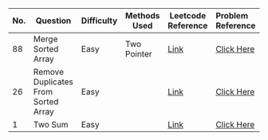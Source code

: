 | No. | Question                            | Difficulty | Methods Used     | Leetcode Reference                                                                     | Problem Reference                               |
|-----|-------------------------------------|------------|------------------|----------------------------------------------------------------------------------------|:------------------------------------------------|
| 88  | Merge Sorted Array                  | Easy       | Two Pointer      | [Link](https://leetcode.com/problems/merge-sorted-array/description/)                  | [Click Here](./Problems/MergeSortedArrays.java) |
| 26  | Remove Duplicates From Sorted Array | Easy       |                  | [Link](https://leetcode.com/problems/remove-duplicates-from-sorted-array/description/) | [Click Here](./Problems/RemoveDuplicates.java)  |
| 1   | Two Sum                             | Easy       |                  | [Link](https://leetcode.com/problems/two-sum/description/)                             | [Click Here](./Problems/TwoSum.java)            |


